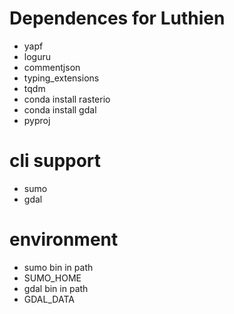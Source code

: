# Dependences for Luthien

- yapf
- loguru
- commentjson
- typing_extensions
- tqdm
- conda install rasterio
- conda install gdal
- pyproj

# cli support
- sumo 
- gdal

# environment
- sumo bin in path
- SUMO_HOME
- gdal bin in path
- GDAL_DATA
